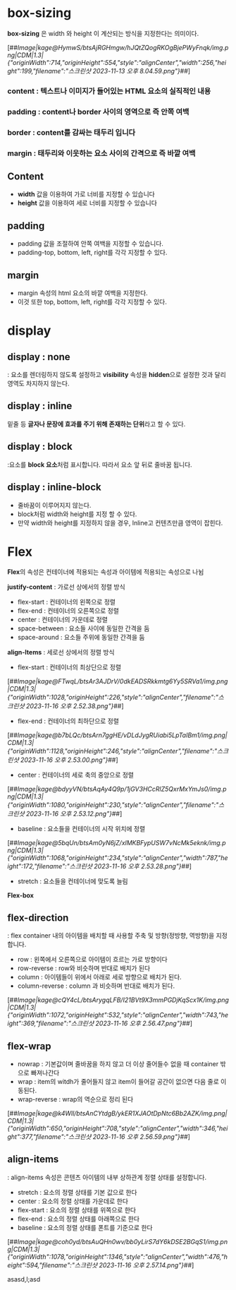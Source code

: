 # box-sizing

**box-sizing** 은 width 와 height 이 계산되는 방식을 지정한다는 의미이다.

[##_Image|kage@HymwS/btsAjRGHmgw/hJQtZQogRKOgBjePWyFnqk/img.png|CDM|1.3|{"originWidth":714,"originHeight":554,"style":"alignCenter","width":256,"height":199,"filename":"스크린샷 2023-11-13 오후 8.04.59.png"}_##]

### content : 텍스트나 이미지가 들어있는 HTML 요소의 실직적인 내용

### padding : content나 border 사이의 영역으로 즉 안쪽 여백

### border : content를 감싸는 태두리 입니다

### margin : 태두리와 이웃하는 요소 사이의 간격으로 즉 바깥 여백

## Content

-   **width** 값을 이용하여 가로 너비를 지정할 수 있습니다
-   **height** 값을 이용하여 세로 너비를 지정할 수 있습니다

## padding

-   padding 값을 조절하여 안쪽 여백을 지정할 수 있습니다.
-   padding-top, bottom, left, right를 각각 지정할 수 있다.

## margin

-   margin 속성의 html 요소의 바깥 여백을 지정한다.
-   이것 또한 top, bottom, left, right를 각각 지정할 수 있다.

# display

## display : none

: 요소를 렌더링하지 않도록 설정하고 **visibility** 속성을 **hidden**으로 설정한 것과 달리 영역도 차지하지 않는다.

## display : inline

밑줄 등 **글자나 문장에 효과를 주기 위해 존재하는 단위**라고 할 수 있다.

## display : block

:요소를 **block 요소**처럼 표시합니다. 따라서 요소 앞 뒤로 줄바꿈 됩니다.

## display : inline-block

-   줄바꿈이 이루어지지 않는다.
-   block처럼 width와 height를 지정 할 수 있다.
-   만약 width와 height를 지정하지 않을 경우, lnline고 컨텐츠만큼 영역이 잡힌다.

# Flex

**Flex**의 속성은 컨테이너에 적용되는 속성과 아이템에 적용되는 속성으로 나뉨

**justify-content** : 가로선 상에서의 정렬 방식

-   flex-start : 컨테이너의 왼쪽으로 정렬
-   flex-end : 컨테이너의 오른쪽으로 정렬
-   center : 컨테이너의 가운데로 정렬
-   space-between : 요소들 사이에 동일한 간격을 둠
-   space-around : 요소들 주위에 동일한 간격을 둠

**align-ltems** : 세로선 상에서의 정렬 방식

-   flex-start : 컨테이너의 최상단으로 정렬

[##_Image|kage@FTwqL/btsAr3AJDrV/0dkEADSRkkmtg6Yy5SRVa1/img.png|CDM|1.3|{"originWidth":1028,"originHeight":226,"style":"alignCenter","filename":"스크린샷 2023-11-16 오후 2.52.38.png"}_##]

-   flex-end : 컨테이너의 최하단으로 정렬

[##_Image|kage@b7bLQc/btsArn7ggHE/vDLdJygRUiabi5LpTaIBm1/img.png|CDM|1.3|{"originWidth":1128,"originHeight":246,"style":"alignCenter","filename":"스크린샷 2023-11-16 오후 2.53.00.png"}_##]

-   center : 컨테이너의 세로 축의 중앙으로 정렬

[##_Image|kage@bdyyVN/btsAqAy4Q9p/1jGV3HCcRlZ5QxrMxYmJs0/img.png|CDM|1.3|{"originWidth":1080,"originHeight":230,"style":"alignCenter","filename":"스크린샷 2023-11-16 오후 2.53.12.png"}_##]

-   baseline : 요소들을 컨테이너의 시작 위치에 정렬

[##_Image|kage@5bqUn/btsAm0yN6jZ/xlMKBFypUSW7vNcMk5eknk/img.png|CDM|1.3|{"originWidth":1068,"originHeight":234,"style":"alignCenter","width":787,"height":172,"filename":"스크린샷 2023-11-16 오후 2.53.28.png"}_##]

-   stretch : 요소들을 컨테이너에 맞도록 늘림

**Flex-box**

## flex-direction

: flex container 내의 아이템을 배치할 때 사용할 주축 및 방향(정방향, 역방향)을 지정합니다.

-   row : 왼쪽에서 오른쪽으로 아이템이 흐르는 가로 방향이다
-   row-reverse : row와 비슷하며 반대로 배치가 된다
-   column : 아이템들이 위에서 아래로 세로 방향으로 배치가 된다.
-   column-reverse : column 과 비슷하며 반대로 배치가 된다.

[##_Image|kage@cQY4cL/btsArygqLFB/I21BVt9X3mmPGDjKqScx1K/img.png|CDM|1.3|{"originWidth":1072,"originHeight":532,"style":"alignCenter","width":743,"height":369,"filename":"스크린샷 2023-11-16 오후 2.56.47.png"}_##]

## flex-wrap

-   nowrap : 기본값이며 줄바꿈을 하지 않고 더 이상 줄어들수 없을 때 container 밖으로 빠져나간다
-   wrap : item의 witdh가 줄어들지 않고 item이 들어갈 공간이 없으면 다음 줄로 이동된다.
-   wrap-reverse : wrap의 역순으로 정리 된다

[##_Image|kage@k4Wll/btsAnCYtdgB/ykER1XJAOtDpNtc6Bb2AZK/img.png|CDM|1.3|{"originWidth":650,"originHeight":708,"style":"alignCenter","width":346,"height":377,"filename":"스크린샷 2023-11-16 오후 2.56.59.png"}_##]

## align-items

: align-items 속성은 콘텐츠 아이템의 내부 상하관계 정렬 상태를 설정합니다.

-   stretch : 요소의 정렬 상태를 기본 값으로 한다
-   center : 요소의 정렬 상태를 가운데로 한다
-   flex-start : 요소의 정렬 상태를 위쪽으로 한다
-   flex-end : 요소의 정렬 상태를 아래쪽으로 한다
-   baseline : 요소의 정렬 상태를 폰트를 기준으로 한다

[##_Image|kage@coh0yd/btsAuQHn0wv/bb0yLirS7dY6kDSE2BGqS1/img.png|CDM|1.3|{"originWidth":1078,"originHeight":1346,"style":"alignCenter","width":476,"height":594,"filename":"스크린샷 2023-11-16 오후 2.57.14.png"}_##]




asasd,l;asd